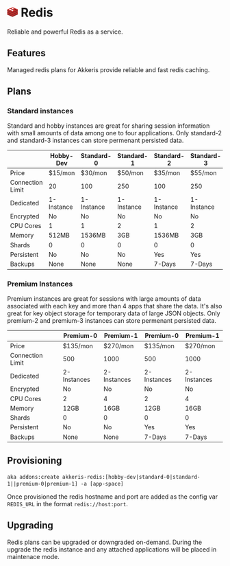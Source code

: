 # ![Redis Logo](../assets/redis-small.png "Redis")  Redis

<!-- toc -->

Reliable and powerful Redis as a service.

## Features

Managed redis plans for Akkeris provide reliable and fast redis caching.

## Plans

### Standard instances

Standard and hobby instances are great for sharing session information with small amounts of data among one to four applications. Only standard-2 and standard-3 instances can store permenant persisted data.

|                  | Hobby-Dev   | Standard-0 | Standard-1   | Standard-2 | Standard-3   |
|------------------|-------------|------------|--------------|------------|--------------|
| Price            | $15/mon     | $30/mon    | $50/mon      | $35/mon    | $55/mon      |
| Connection Limit | 20          | 100        | 250          | 100        | 250          |
| Dedicated        | 1-Instance  | 1-Instance | 1-Instance   | 1-Instance | 1-Instance   |
| Encrypted        | No          | No         | No           | No         | No           |
| CPU Cores        | 1           | 1          | 2            | 1          | 2            |
| Memory           | 512MB       | 1536MB     | 3GB          | 1536MB     | 3GB          |
| Shards           | 0           | 0          | 0            | 0          | 0            |
| Persistent	   | No          | No         | No           | Yes        | Yes          |
| Backups          | None        | None       | None         | 7-Days     | 7-Days       |

### Premium Instances

Premium instances are great for sessions with large amounts of data associated with each key and more than 4 apps that share the data. It's also great for key object storage for temporary data of large JSON objects. Only premium-2 and premium-3 instances can store permenant persisted data.

|                  | Premium-0   | Premium-1   | Premium-0   | Premium-1   |
|------------------|-------------|-------------|-------------|-------------|
| Price            | $135/mon    | $270/mon    | $135/mon    | $270/mon    |
| Connection Limit | 500         | 1000        | 500         | 1000        |
| Dedicated        | 2-Instances | 2-Instances | 2-Instances | 2-Instances |
| Encrypted        | No          | No          | No          | No          |
| CPU Cores        | 2           | 4           | 2           | 4           |
| Memory           | 12GB        | 16GB        | 12GB        | 16GB        |
| Shards           | 0           | 0           | 0           | 0           |
| Persistent       | No          | No          | Yes         | Yes         |
| Backups          | None        | None        | 7-Days      | 7-Days      |

## Provisioning 

```shell
aka addons:create akkeris-redis:[hobby-dev|standard-0|standard-1||premium-0|premium-1] -a [app-space]
```

Once provisioned the redis hostname and port are added as the config var `REDIS_URL` in the format `redis://host:port`.

## Upgrading

Redis plans can be upgraded or downgraded on-demand. During the upgrade the redis instance and any attached applications will be placed in maintenace mode. 
